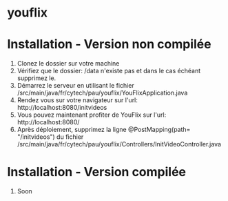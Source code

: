 # youflix

# Installation - Version non compilée
1. Clonez le dossier sur votre machine
2. Vérifiez que le dossier: /data n'existe pas et dans le cas échéant supprimez le.
3. Démarrez le serveur en utilisant le fichier /src/main/java/fr/cytech/pau/youflix/YouFlixApplication.java
4. Rendez vous sur votre navigateur sur l'url: http://localhost:8080/initvideos
5. Vous pouvez maintenant profiter de YouFlix sur l'url: http://localhost:8080/
6. Après déploiement, supprimez la ligne @PostMapping(path= "/initvideos") du fichier /src/main/java/fr/cytech/pau/youflix/Controllers/InitVideoController.java

# Installation - Version compilée

1. Soon